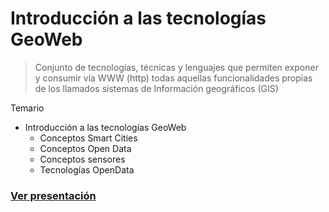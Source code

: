# Introducción a las tecnologías GeoWeb

>Conjunto de tecnologías, técnicas y lenguajes que permiten exponer y consumir vía WWW (http) todas aquellas  funcionalidades propias de los llamados sistemas de Información geográficos (GIS)



Temario

* Introducción a las tecnologías GeoWeb
    * Conceptos Smart Cities
    * Conceptos Open Data
    * Conceptos sensores
    * Tecnologías OpenData


### [Ver presentación](presentacion/1_introduccion-geoweb.pptx)